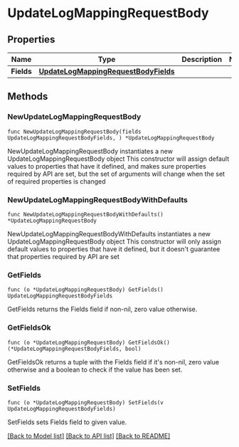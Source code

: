 # UpdateLogMappingRequestBody

## Properties

Name | Type | Description | Notes
------------ | ------------- | ------------- | -------------
**Fields** | [**UpdateLogMappingRequestBodyFields**](UpdateLogMappingRequestBodyFields.md) |  | 

## Methods

### NewUpdateLogMappingRequestBody

`func NewUpdateLogMappingRequestBody(fields UpdateLogMappingRequestBodyFields, ) *UpdateLogMappingRequestBody`

NewUpdateLogMappingRequestBody instantiates a new UpdateLogMappingRequestBody object
This constructor will assign default values to properties that have it defined,
and makes sure properties required by API are set, but the set of arguments
will change when the set of required properties is changed

### NewUpdateLogMappingRequestBodyWithDefaults

`func NewUpdateLogMappingRequestBodyWithDefaults() *UpdateLogMappingRequestBody`

NewUpdateLogMappingRequestBodyWithDefaults instantiates a new UpdateLogMappingRequestBody object
This constructor will only assign default values to properties that have it defined,
but it doesn't guarantee that properties required by API are set

### GetFields

`func (o *UpdateLogMappingRequestBody) GetFields() UpdateLogMappingRequestBodyFields`

GetFields returns the Fields field if non-nil, zero value otherwise.

### GetFieldsOk

`func (o *UpdateLogMappingRequestBody) GetFieldsOk() (*UpdateLogMappingRequestBodyFields, bool)`

GetFieldsOk returns a tuple with the Fields field if it's non-nil, zero value otherwise
and a boolean to check if the value has been set.

### SetFields

`func (o *UpdateLogMappingRequestBody) SetFields(v UpdateLogMappingRequestBodyFields)`

SetFields sets Fields field to given value.



[[Back to Model list]](../README.md#documentation-for-models) [[Back to API list]](../README.md#documentation-for-api-endpoints) [[Back to README]](../README.md)


